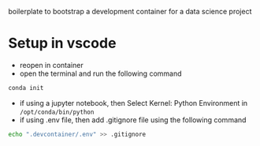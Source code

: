 boilerplate to bootstrap a development container for a data science project

# Setup in vscode
- reopen in container
- open the terminal and run the following command
```bash
conda init
```

- if using a jupyter notebook, then Select Kernel: Python Environment in `/opt/conda/bin/python`
- if using .env file, then add .gitignore file using the following command
```bash
echo ".devcontainer/.env" >> .gitignore
```